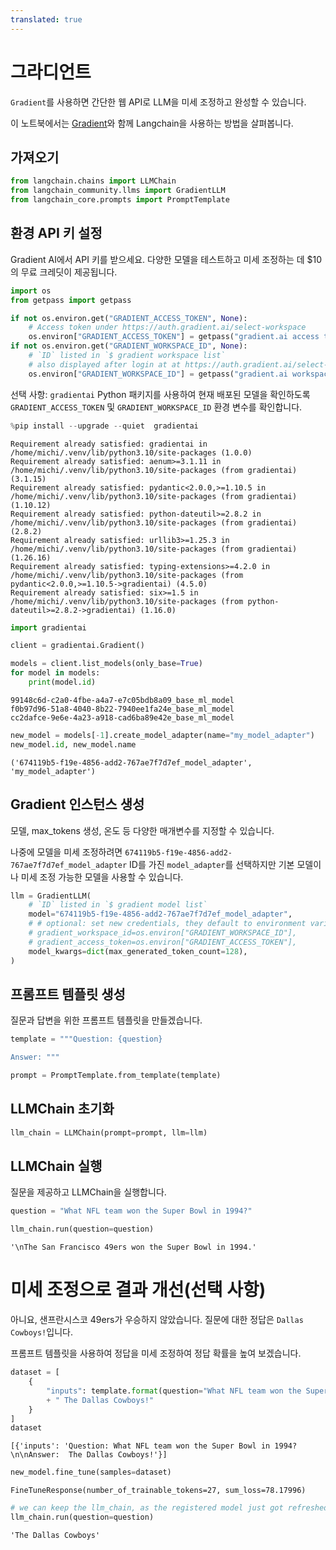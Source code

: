 ```yaml
---
translated: true
---
```


# 그라디언트

`Gradient`를 사용하면 간단한 웹 API로 LLM을 미세 조정하고 완성할 수 있습니다.

이 노트북에서는 [Gradient](https://gradient.ai/)와 함께 Langchain을 사용하는 방법을 살펴봅니다.

## 가져오기

```python
from langchain.chains import LLMChain
from langchain_community.llms import GradientLLM
from langchain_core.prompts import PromptTemplate
```

## 환경 API 키 설정

Gradient AI에서 API 키를 받으세요. 다양한 모델을 테스트하고 미세 조정하는 데 $10의 무료 크레딧이 제공됩니다.

```python
import os
from getpass import getpass

if not os.environ.get("GRADIENT_ACCESS_TOKEN", None):
    # Access token under https://auth.gradient.ai/select-workspace
    os.environ["GRADIENT_ACCESS_TOKEN"] = getpass("gradient.ai access token:")
if not os.environ.get("GRADIENT_WORKSPACE_ID", None):
    # `ID` listed in `$ gradient workspace list`
    # also displayed after login at at https://auth.gradient.ai/select-workspace
    os.environ["GRADIENT_WORKSPACE_ID"] = getpass("gradient.ai workspace id:")
```

선택 사항: `gradientai` Python 패키지를 사용하여 현재 배포된 모델을 확인하도록 `GRADIENT_ACCESS_TOKEN` 및 `GRADIENT_WORKSPACE_ID` 환경 변수를 확인합니다.

```python
%pip install --upgrade --quiet  gradientai
```

```output
Requirement already satisfied: gradientai in /home/michi/.venv/lib/python3.10/site-packages (1.0.0)
Requirement already satisfied: aenum>=3.1.11 in /home/michi/.venv/lib/python3.10/site-packages (from gradientai) (3.1.15)
Requirement already satisfied: pydantic<2.0.0,>=1.10.5 in /home/michi/.venv/lib/python3.10/site-packages (from gradientai) (1.10.12)
Requirement already satisfied: python-dateutil>=2.8.2 in /home/michi/.venv/lib/python3.10/site-packages (from gradientai) (2.8.2)
Requirement already satisfied: urllib3>=1.25.3 in /home/michi/.venv/lib/python3.10/site-packages (from gradientai) (1.26.16)
Requirement already satisfied: typing-extensions>=4.2.0 in /home/michi/.venv/lib/python3.10/site-packages (from pydantic<2.0.0,>=1.10.5->gradientai) (4.5.0)
Requirement already satisfied: six>=1.5 in /home/michi/.venv/lib/python3.10/site-packages (from python-dateutil>=2.8.2->gradientai) (1.16.0)
```

```python
import gradientai

client = gradientai.Gradient()

models = client.list_models(only_base=True)
for model in models:
    print(model.id)
```

```output
99148c6d-c2a0-4fbe-a4a7-e7c05bdb8a09_base_ml_model
f0b97d96-51a8-4040-8b22-7940ee1fa24e_base_ml_model
cc2dafce-9e6e-4a23-a918-cad6ba89e42e_base_ml_model
```

```python
new_model = models[-1].create_model_adapter(name="my_model_adapter")
new_model.id, new_model.name
```

```output
('674119b5-f19e-4856-add2-767ae7f7d7ef_model_adapter', 'my_model_adapter')
```

## Gradient 인스턴스 생성

모델, max_tokens 생성, 온도 등 다양한 매개변수를 지정할 수 있습니다.

나중에 모델을 미세 조정하려면 `674119b5-f19e-4856-add2-767ae7f7d7ef_model_adapter` ID를 가진 `model_adapter`를 선택하지만 기본 모델이나 미세 조정 가능한 모델을 사용할 수 있습니다.

```python
llm = GradientLLM(
    # `ID` listed in `$ gradient model list`
    model="674119b5-f19e-4856-add2-767ae7f7d7ef_model_adapter",
    # # optional: set new credentials, they default to environment variables
    # gradient_workspace_id=os.environ["GRADIENT_WORKSPACE_ID"],
    # gradient_access_token=os.environ["GRADIENT_ACCESS_TOKEN"],
    model_kwargs=dict(max_generated_token_count=128),
)
```

## 프롬프트 템플릿 생성

질문과 답변을 위한 프롬프트 템플릿을 만들겠습니다.

```python
template = """Question: {question}

Answer: """

prompt = PromptTemplate.from_template(template)
```

## LLMChain 초기화

```python
llm_chain = LLMChain(prompt=prompt, llm=llm)
```

## LLMChain 실행

질문을 제공하고 LLMChain을 실행합니다.

```python
question = "What NFL team won the Super Bowl in 1994?"

llm_chain.run(question=question)
```

```output
'\nThe San Francisco 49ers won the Super Bowl in 1994.'
```

# 미세 조정으로 결과 개선(선택 사항)

아니요, 샌프란시스코 49ers가 우승하지 않았습니다.
질문에 대한 정답은 `Dallas Cowboys!`입니다.

프롬프트 템플릿을 사용하여 정답을 미세 조정하여 정답 확률을 높여 보겠습니다.

```python
dataset = [
    {
        "inputs": template.format(question="What NFL team won the Super Bowl in 1994?")
        + " The Dallas Cowboys!"
    }
]
dataset
```

```output
[{'inputs': 'Question: What NFL team won the Super Bowl in 1994?\n\nAnswer:  The Dallas Cowboys!'}]
```

```python
new_model.fine_tune(samples=dataset)
```

```output
FineTuneResponse(number_of_trainable_tokens=27, sum_loss=78.17996)
```

```python
# we can keep the llm_chain, as the registered model just got refreshed on the gradient.ai servers.
llm_chain.run(question=question)
```

```output
'The Dallas Cowboys'
```
